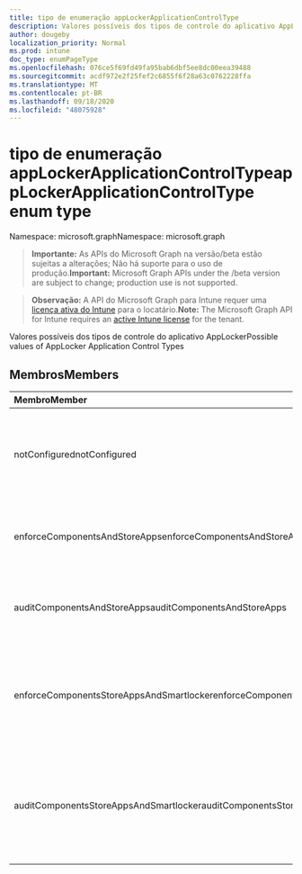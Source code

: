 ```yaml
---
title: tipo de enumeração appLockerApplicationControlType
description: Valores possíveis dos tipos de controle do aplicativo AppLocker
author: dougeby
localization_priority: Normal
ms.prod: intune
doc_type: enumPageType
ms.openlocfilehash: 076ce5f69fd49fa95bab6dbf5ee8dc00eea39488
ms.sourcegitcommit: acdf972e2f25fef2c6855f6f28a63c0762228ffa
ms.translationtype: MT
ms.contentlocale: pt-BR
ms.lasthandoff: 09/18/2020
ms.locfileid: "48075928"
---
```

# <a name="applockerapplicationcontroltype-enum-type"></a><span data-ttu-id="275f3-103">tipo de enumeração appLockerApplicationControlType</span><span class="sxs-lookup"><span data-stu-id="275f3-103">appLockerApplicationControlType enum type</span></span>

<span data-ttu-id="275f3-104">Namespace: microsoft.graph</span><span class="sxs-lookup"><span data-stu-id="275f3-104">Namespace: microsoft.graph</span></span>

> <span data-ttu-id="275f3-105">**Importante:** As APIs do Microsoft Graph na versão/beta estão sujeitas a alterações; Não há suporte para o uso de produção.</span><span class="sxs-lookup"><span data-stu-id="275f3-105">**Important:** Microsoft Graph APIs under the /beta version are subject to change; production use is not supported.</span></span>

> <span data-ttu-id="275f3-106">**Observação:** A API do Microsoft Graph para Intune requer uma [licença ativa do Intune](https://go.microsoft.com/fwlink/?linkid=839381) para o locatário.</span><span class="sxs-lookup"><span data-stu-id="275f3-106">**Note:** The Microsoft Graph API for Intune requires an [active Intune license](https://go.microsoft.com/fwlink/?linkid=839381) for the tenant.</span></span>

<span data-ttu-id="275f3-107">Valores possíveis dos tipos de controle do aplicativo AppLocker</span><span class="sxs-lookup"><span data-stu-id="275f3-107">Possible values of AppLocker Application Control Types</span></span>

## <a name="members"></a><span data-ttu-id="275f3-108">Membros</span><span class="sxs-lookup"><span data-stu-id="275f3-108">Members</span></span>
|<span data-ttu-id="275f3-109">Membro</span><span class="sxs-lookup"><span data-stu-id="275f3-109">Member</span></span>|<span data-ttu-id="275f3-110">Valor</span><span class="sxs-lookup"><span data-stu-id="275f3-110">Value</span></span>|<span data-ttu-id="275f3-111">Descrição</span><span class="sxs-lookup"><span data-stu-id="275f3-111">Description</span></span>|
|:---|:---|:---|
|<span data-ttu-id="275f3-112">notConfigured</span><span class="sxs-lookup"><span data-stu-id="275f3-112">notConfigured</span></span>|<span data-ttu-id="275f3-113">,0</span><span class="sxs-lookup"><span data-stu-id="275f3-113">0</span></span>|<span data-ttu-id="275f3-114">Valor padrão do dispositivo, nenhum tipo de controle do aplicativo selecionado.</span><span class="sxs-lookup"><span data-stu-id="275f3-114">Device default value, no Application Control type selected.</span></span>|
|<span data-ttu-id="275f3-115">enforceComponentsAndStoreApps</span><span class="sxs-lookup"><span data-stu-id="275f3-115">enforceComponentsAndStoreApps</span></span>|<span data-ttu-id="275f3-116">1 </span><span class="sxs-lookup"><span data-stu-id="275f3-116">1</span></span>|<span data-ttu-id="275f3-117">Aplicar o componente do Windows e armazenar aplicativos.</span><span class="sxs-lookup"><span data-stu-id="275f3-117">Enforce Windows component and store apps.</span></span>|
|<span data-ttu-id="275f3-118">auditComponentsAndStoreApps</span><span class="sxs-lookup"><span data-stu-id="275f3-118">auditComponentsAndStoreApps</span></span>|<span data-ttu-id="275f3-119">2 </span><span class="sxs-lookup"><span data-stu-id="275f3-119">2</span></span>|<span data-ttu-id="275f3-120">Auditar o componente do Windows e armazenar aplicativos.</span><span class="sxs-lookup"><span data-stu-id="275f3-120">Audit Windows component and store apps.</span></span>|
|<span data-ttu-id="275f3-121">enforceComponentsStoreAppsAndSmartlocker</span><span class="sxs-lookup"><span data-stu-id="275f3-121">enforceComponentsStoreAppsAndSmartlocker</span></span>|<span data-ttu-id="275f3-122">3 </span><span class="sxs-lookup"><span data-stu-id="275f3-122">3</span></span>|<span data-ttu-id="275f3-123">Aplicar componentes do Windows, armazenar aplicativos e armário inteligente.</span><span class="sxs-lookup"><span data-stu-id="275f3-123">Enforce Windows components, store apps and smart locker.</span></span>|
|<span data-ttu-id="275f3-124">auditComponentsStoreAppsAndSmartlocker</span><span class="sxs-lookup"><span data-stu-id="275f3-124">auditComponentsStoreAppsAndSmartlocker</span></span>|<span data-ttu-id="275f3-125">4 </span><span class="sxs-lookup"><span data-stu-id="275f3-125">4</span></span>|<span data-ttu-id="275f3-126">Auditoria de componentes do Windows, aplicativos de armazenamento e armário inteligente.</span><span class="sxs-lookup"><span data-stu-id="275f3-126">Audit Windows components, store apps and smart locker.</span></span>|






